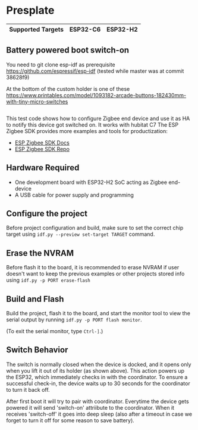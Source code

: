 # Presplate

| Supported Targets | ESP32-C6 | ESP32-H2 |
| ----------------- | -------- | -------- |

## Battery powered boot switch-on

You need to git clone esp-idf as prerequisite https://github.com/espressif/esp-idf (tested while master was at commit 38628f9)

At the bottom of the custom holder is one of these https://www.printables.com/model/1093182-arcade-buttons-182430mm-with-tiny-micro-switches

```source esp-idf/export.sh
```
This test code shows how to configure Zigbee end device and use it as HA to notify this device got switched on.
It works with hubitat C7
The ESP Zigbee SDK provides more examples and tools for productization:
* [ESP Zigbee SDK Docs](https://docs.espressif.com/projects/esp-zigbee-sdk)
* [ESP Zigbee SDK Repo](https://github.com/espressif/esp-zigbee-sdk)

## Hardware Required

* One development board with ESP32-H2 SoC acting as Zigbee end-device
* A USB cable for power supply and programming

## Configure the project

Before project configuration and build, make sure to set the correct chip target using `idf.py --preview set-target TARGET` command.

## Erase the NVRAM

Before flash it to the board, it is recommended to erase NVRAM if user doesn't want to keep the previous examples or other projects stored info using `idf.py -p PORT erase-flash`

## Build and Flash

Build the project, flash it to the board, and start the monitor tool to view the serial output by running `idf.py -p PORT flash monitor`.

(To exit the serial monitor, type ``Ctrl-]``.)

## Switch Behavior

The switch is normally closed when the device is docked, and it opens only when you lift it out of its holder (as shown above). This action powers up the ESP32, which immediately checks in with the coordinator. To ensure a successful check-in, the device waits up to 30 seconds for the coordinator to turn it back off.

After first boot it will try to pair with coordinator.
Everytime the device gets powered it will send 'switch-on' attriibute to the coordinator.
When it receives 'switch-off' it goes into deep sleep (also after a timeout in case we forget to turn it off for some reason to save battery).

